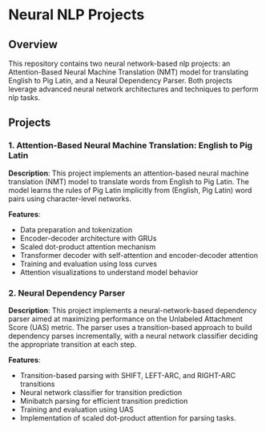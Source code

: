 # Neural NLP Projects

## Overview
This repository contains two neural network-based nlp projects: an Attention-Based Neural Machine Translation (NMT) model for translating English to Pig Latin, and a Neural Dependency Parser. Both projects leverage advanced neural network architectures and techniques to perform nlp tasks.

## Projects

### 1. Attention-Based Neural Machine Translation: English to Pig Latin
**Description**: This project implements an attention-based neural machine translation (NMT) model to translate words from English to Pig Latin. The model learns the rules of Pig Latin implicitly from (English, Pig Latin) word pairs using character-level networks.

**Features**:
- Data preparation and tokenization
- Encoder-decoder architecture with GRUs
- Scaled dot-product attention mechanism
- Transformer decoder with self-attention and encoder-decoder attention
- Training and evaluation using loss curves
- Attention visualizations to understand model behavior

### 2. Neural Dependency Parser
**Description**: This project implements a neural-network-based dependency parser aimed at maximizing performance on the Unlabeled Attachment Score (UAS) metric. The parser uses a transition-based approach to build dependency parses incrementally, with a neural network classifier deciding the appropriate transition at each step.

**Features**:
- Transition-based parsing with SHIFT, LEFT-ARC, and RIGHT-ARC transitions
- Neural network classifier for transition prediction
- Minibatch parsing for efficient transition prediction
- Training and evaluation using UAS
- Implementation of scaled dot-product attention for parsing tasks.
